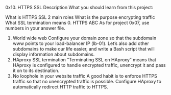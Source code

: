 0x10. HTTPS SSL
Description
What you should learn from this project:

What is HTTPS SSL 2 main roles
What is the purpose encrypting traffic
What SSL termination means
0. HTTPS ABC
As for project 0x07, use numbers in your answer file.
1. World wide web
Configure your domain zone so that the subdomain www points to your load-balancer IP (lb-01). Let’s also add other subdomains to make our life easier, and write a Bash script that will display information about subdomains.
2. HAproxy SSL termination
“Terminating SSL on HAproxy” means that HAproxy is configured to handle encrypted traffic, unencrypt it and pass it on to its destination.
3. No loophole in your website traffic
A good habit is to enforce HTTPS traffic so that no unencrypted traffic is possible. Configure HAproxy to automatically redirect HTTP traffic to HTTPS.
